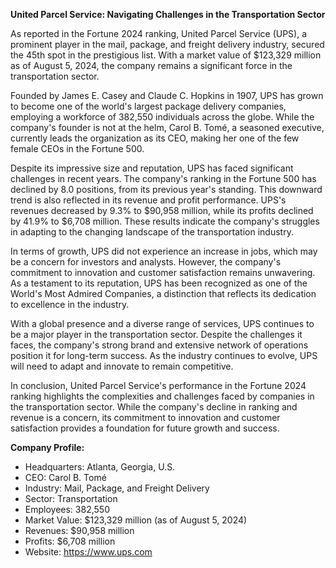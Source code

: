 **United Parcel Service: Navigating Challenges in the Transportation Sector**

As reported in the Fortune 2024 ranking, United Parcel Service (UPS), a prominent player in the mail, package, and freight delivery industry, secured the 45th spot in the prestigious list. With a market value of $123,329 million as of August 5, 2024, the company remains a significant force in the transportation sector.

Founded by James E. Casey and Claude C. Hopkins in 1907, UPS has grown to become one of the world's largest package delivery companies, employing a workforce of 382,550 individuals across the globe. While the company's founder is not at the helm, Carol B. Tomé, a seasoned executive, currently leads the organization as its CEO, making her one of the few female CEOs in the Fortune 500.

Despite its impressive size and reputation, UPS has faced significant challenges in recent years. The company's ranking in the Fortune 500 has declined by 8.0 positions, from its previous year's standing. This downward trend is also reflected in its revenue and profit performance. UPS's revenues decreased by 9.3% to $90,958 million, while its profits declined by 41.9% to $6,708 million. These results indicate the company's struggles in adapting to the changing landscape of the transportation industry.

In terms of growth, UPS did not experience an increase in jobs, which may be a concern for investors and analysts. However, the company's commitment to innovation and customer satisfaction remains unwavering. As a testament to its reputation, UPS has been recognized as one of the World's Most Admired Companies, a distinction that reflects its dedication to excellence in the industry.

With a global presence and a diverse range of services, UPS continues to be a major player in the transportation sector. Despite the challenges it faces, the company's strong brand and extensive network of operations position it for long-term success. As the industry continues to evolve, UPS will need to adapt and innovate to remain competitive.

In conclusion, United Parcel Service's performance in the Fortune 2024 ranking highlights the complexities and challenges faced by companies in the transportation sector. While the company's decline in ranking and revenue is a concern, its commitment to innovation and customer satisfaction provides a foundation for future growth and success.

**Company Profile:**

* Headquarters: Atlanta, Georgia, U.S.
* CEO: Carol B. Tomé
* Industry: Mail, Package, and Freight Delivery
* Sector: Transportation
* Employees: 382,550
* Market Value: $123,329 million (as of August 5, 2024)
* Revenues: $90,958 million
* Profits: $6,708 million
* Website: https://www.ups.com